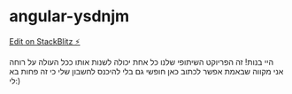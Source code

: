 # angular-ysdnjm

[Edit on StackBlitz ⚡️](https://stackblitz.com/edit/angular-ysdnjm)

היי בנות!
זה הפריוקט השיתופי שלנו
כל אחת יכולה לשנות אותו ככל העולה על רוחה
<br>
אני מקווה שבאמת אפשר לכתוב כאן חופשי גם בלי להיכנס לחשבון שלי כי זה פחות בא לי:)